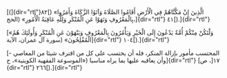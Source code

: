 [(]{dir="rtl"}۸۲[) «الَّذِينَ إِنْ مَكَّنَّاهُمْ فِي الْأَرْضِ أَقَامُوا الصَّلَاةَ وَآتَوُا الزَّكَاةَ
وَأَمَرُوا بِالْمَعْرُوفِ وَنَهَوْا عَنِ الْمُنْكَرِ وَلِلَّهِ عَاقِبَةُ الْأُمُورِ» (الحج،]{dir="rtl"}
٤١[).]{dir="rtl"}

[«وَلْتَكُنْ مِنْكُمْ أُمَّةٌ يَدْعُونَ إِلَى الْخَيْرِ وَيَأْمُرُونَ بِالْمَعْرُوفِ وَيَنْهَوْنَ عَنِ الْمُنْكَرِ
وَأُولَئِكَ هُمُ الْمُفْلِحُونَ» (سورة آل عمران، الآية]{dir="rtl"} ١٠٤[).]{dir="rtl"}

[- المحتسب مأمور بإزالة المنكر، فله أن يحتسب على كل من اقترف شيئا من
المعاصي وأن يعاقبه عليها بما يراه مناسبا («الموسوعة الفقهية الكويتية»،
ج]{dir="rtl"} ١٧[، ص]{dir="rtl"} ٢٦٦[).]{dir="rtl"}
